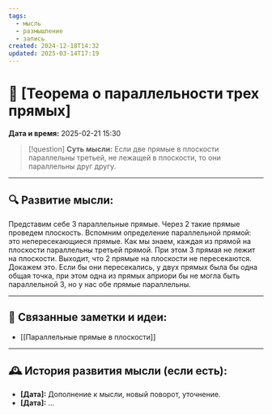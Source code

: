 ```yaml
---
tags:
  - мысль
  - размышление
  - запись
created: 2024-12-18T14:32
updated: 2025-03-14T17:19
---
```


# 💭  [Теорема о параллельности трех прямых]

**Дата и время:** 2025-02-21 15:30

> [!question] **Суть мысли:**
> Если две прямые в плоскости параллельны третьей, не лежащей в плоскости, то они параллельны друг другу.

---

## 🔍 Развитие мысли:

Представим себе 3 параллельные прямые. Через 2 такие прямые проведем плоскость. Вспомним определение параллельной прямой: это непересекающиеся прямые. Как мы знаем, каждая из прямой на плоскости параллельны третьей прямой. При этом 3 прямая не лежит на плоскости.
Выходит, что 2 прямые на плоскости не пересекаются. Докажем это.
Если бы они пересекались, у двух прямых была бы одна общая точка, при этом одна из прямых априори бы не могла быть параллельной 3, но у нас обе прямые параллельны.

---

## 🔄 Связанные заметки и идеи:

- [[Параллельные прямые в плоскости]]

---

## 🕰️ История развития мысли (если есть):

* **[Дата]:**  Дополнение к мысли, новый поворот, уточнение.
* **[Дата]:**  ...